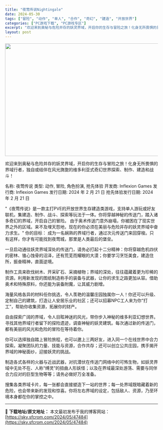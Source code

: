 ```yaml
---
title: "夜莺传说Nightingale"
date: 2024-05-30
tags: ["冒险", "动作", "单人", "合作", "奇幻", "建造", "开放世界"]
categories: ["PC游戏下载", "PC游戏专区"]
excerpt: "欢迎来到奥秘与危险并存的妖灵界域，开启你的生存与冒险之旅！化身无所畏惧的界域行者，独自或结伴在风光旖旎的维多利亚式奇幻世界探索、制作、建造和战斗！ 名称: 夜莺传说 类型: 动作, 冒险, 角色扮演, 抢先体验 开发商: Inflexion Games 发行商: Inflexion Games 发行&hellip;"
layout: post
---
```


<img class="aligncenter size-full wp-image-47485" src="https://sky.sfcrom.com/wp-content/uploads/2024/05/2024053001422362.jpg" alt="" width="660" height="370" />

欢迎来到奥秘与危险并存的妖灵界域，开启你的生存与冒险之旅！化身无所畏惧的界域行者，独自或结伴在风光旖旎的维多利亚式奇幻世界探索、制作、建造和战斗！

名称: 夜莺传说
类型: 动作, 冒险, 角色扮演, 抢先体验
开发商: Inflexion Games
发行商: Inflexion Games
发行日期: 2024 年 2 月 21 日
抢先体验发行日期: 2024 年 2 月 21 日

"《夜莺传说》是一款主打PVE的开放世界生存建造类游戏，支持单人游玩或好友联机，集建造、制作、战斗、探索等玩法于一体。你将穿越神秘的传送门，踏入诸多奇幻的界域，开启自己的冒险。
由于奥术传送门意外崩塌，你被困在了现实世界之外的区域。来不及埋天怨地，现在的你必须在美丽与危险并存的妖灵界域中奋力求生。"
你的目标：
成为一名娴熟的界域行者，通过次元传送门来回穿梭。只有这样，你才有可能找到夜莺城，那里是人类最后的堡垒。

一旦启动通往妖灵界域深处的传送门，请务必打起十二分精神：你将穿越危机四伏的密林、锥心蚀骨的沼泽，还有荒芜而耀眼的大漠；你要学习烹饪美食，建造住所，振奋精神，直面逆境。

制作工具来砍伐树木、开采矿石、采摘植物；界域的深处，往往蕴藏着更为珍稀的资源。利用新发现的图纸制造称手的装备与武器，让你的求生之路更加从容。借助奥术和特殊原料，你还能为装备附魔，让其威力剧增。

海量风格各异的材料任你挑选，令人羡艳的温馨庄园独属你一人！你还可以升级、定制自己的建筑，打造让人安居乐业的社区；还可以招募NPC工人来为你“打工”，帮助你收集资源，拓展你的财产。

自由探索广阔的界域，令人目眩神迷的风光，带你步入神秘的维多利亚幻想世界。寻找其他界域行者留下的探险遗迹，调查神秘的妖灵建筑。每次通过新的传送门，都有美丽的风光和危险的冒险在等待着你。

你可以选择独自踏上冒险旅程，也可以邀上三两好友，进入同一个在线世界中合力探索。凝聚团队的力量、技能与资源，合作共存；还可以创立公共庄园，携手揭开界域的神秘面纱，迎接妖灵的挑战。

制造各式各样的火器与近战武器，对抗潜伏在传送门网络中的可怖生物，如妖灵界域中无处不在、人称“缚灵”的扭曲人形妖怪；以及在界域最深处游荡、需要与同伴合力应对的巨型生物等等；请务必做好万全准备。

搜集各类界域卡片，每一张都会直接塑造下一站的世界；每一处界域既暗藏着新的危险，也会带来新的发现和惊喜。你将左右界域的设定，包括敌人、资源，乃至环境本身都在你的掌控之中。

---
📖 **下载地址/原文地址：** 本文最初发布于我的博客网站：[https://sky.sfcrom.com/2024/05/47484](https://sky.sfcrom.com/2024/05/47484)
